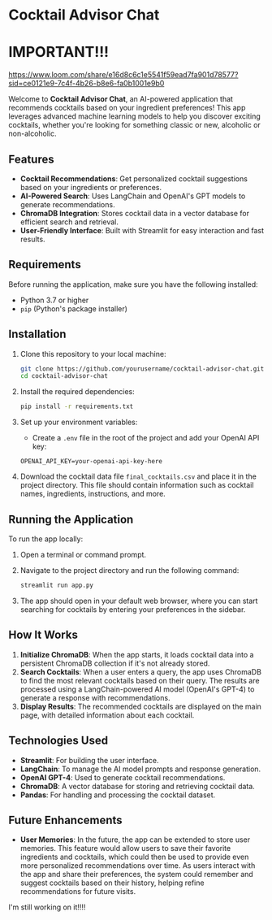 # Cocktail Advisor Chat
# IMPORTANT!!!
https://www.loom.com/share/e16d8c6c1e5541f59ead7fa901d78577?sid=ce0121e9-7c4f-4b26-b8e6-fa0b1001e9b0

Welcome to **Cocktail Advisor Chat**, an AI-powered application that recommends cocktails based on your ingredient preferences! This app leverages advanced machine learning models to help you discover exciting cocktails, whether you're looking for something classic or new, alcoholic or non-alcoholic. 

## Features

- **Cocktail Recommendations**: Get personalized cocktail suggestions based on your ingredients or preferences.
- **AI-Powered Search**: Uses LangChain and OpenAI's GPT models to generate recommendations.
- **ChromaDB Integration**: Stores cocktail data in a vector database for efficient search and retrieval.
- **User-Friendly Interface**: Built with Streamlit for easy interaction and fast results.

## Requirements

Before running the application, make sure you have the following installed:

- Python 3.7 or higher
- `pip` (Python's package installer)

## Installation

1. Clone this repository to your local machine:
    ```bash
    git clone https://github.com/yourusername/cocktail-advisor-chat.git
    cd cocktail-advisor-chat
    ```

2. Install the required dependencies:
    ```bash
    pip install -r requirements.txt
    ```

3. Set up your environment variables:
    - Create a `.env` file in the root of the project and add your OpenAI API key:
    ```env
    OPENAI_API_KEY=your-openai-api-key-here
    ```

4. Download the cocktail data file `final_cocktails.csv` and place it in the project directory. This file should contain information such as cocktail names, ingredients, instructions, and more.

## Running the Application

To run the app locally:

1. Open a terminal or command prompt.
2. Navigate to the project directory and run the following command:
    ```bash
    streamlit run app.py
    ```

3. The app should open in your default web browser, where you can start searching for cocktails by entering your preferences in the sidebar.

## How It Works

1. **Initialize ChromaDB**: When the app starts, it loads cocktail data into a persistent ChromaDB collection if it's not already stored.
2. **Search Cocktails**: When a user enters a query, the app uses ChromaDB to find the most relevant cocktails based on their query. The results are processed using a LangChain-powered AI model (OpenAI's GPT-4) to generate a response with recommendations.
3. **Display Results**: The recommended cocktails are displayed on the main page, with detailed information about each cocktail.

## Technologies Used

- **Streamlit**: For building the user interface.
- **LangChain**: To manage the AI model prompts and response generation.
- **OpenAI GPT-4**: Used to generate cocktail recommendations.
- **ChromaDB**: A vector database for storing and retrieving cocktail data.
- **Pandas**: For handling and processing the cocktail dataset.

## Future Enhancements

- **User Memories**: In the future, the app can be extended to store user memories. This feature would allow users to save their favorite ingredients and cocktails, which could then be used to provide even more personalized recommendations over time. As users interact with the app and share their preferences, the system could remember and suggest cocktails based on their history, helping refine recommendations for future visits.

I'm still working on it!!!!
